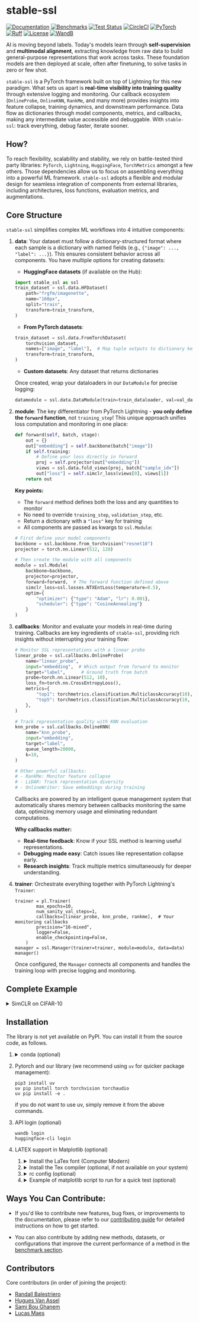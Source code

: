 # stable-ssl

[![Documentation](https://img.shields.io/badge/Documentation-blue.svg)](https://rbalestr-lab.github.io/stable-ssl.github.io/dev/)
[![Benchmarks](https://img.shields.io/badge/Benchmarks-blue.svg)](https://github.com/rbalestr-lab/stable-ssl/tree/main/benchmarks)
[![Test Status](https://github.com/rbalestr-lab/stable-ssl/actions/workflows/testing.yml/badge.svg)](https://github.com/rbalestr-lab/stable-ssl/actions/workflows/testing.yml)
[![CircleCI](https://dl.circleci.com/status-badge/img/gh/rbalestr-lab/stable-ssl/tree/main.svg?style=svg)](https://dl.circleci.com/status-badge/redirect/gh/rbalestr-lab/stable-ssl/tree/main)
[![PyTorch](https://img.shields.io/badge/PyTorch-ee4c2c?logo=pytorch&logoColor=white)](https://pytorch.org/get-started/locally/)
[![Ruff](https://img.shields.io/endpoint?url=https://raw.githubusercontent.com/astral-sh/ruff/main/assets/badge/v2.json)](https://github.com/astral-sh/ruff)
[![License](https://img.shields.io/badge/License-MIT-yellow.svg)](https://opensource.org/licenses/MIT)
[![WandB](https://raw.githubusercontent.com/wandb/assets/main/wandb-github-badge-gradient.svg)](https://wandb.ai/site)


AI is moving beyond labels. Today's models learn through **self-supervision** and **multimodal alignment**, extracting knowledge from raw data to build general-purpose representations that work across tasks. These foundation models are then deployed at scale, often after finetuning, to solve tasks in zero or few shot.

`stable-ssl` is a PyTorch framework built on top of Lightning for this new paradigm. What sets us apart is **real-time visibility into training quality** through extensive logging and monitoring. Our callback ecosystem (`OnlineProbe`, `OnlineKNN`, `RankMe`, and many more) provides insights into feature collapse, training dynamics, and downstream performance. Data flow as dictionaries through model components, metrics, and callbacks, making any intermediate value accessible and debuggable. With `stable-ssl`: track everything, debug faster, iterate sooner.


## How?

To reach flexibility, scalability and stability, we rely on battle-tested third party libraries: `PyTorch`, `Lightning`, `HuggingFace`, `TorchMetrics` amongst a few others. Those dependencies allow us to focus on assembling everything into a powerful ML framework. ``stable-ssl`` adopts a flexible and modular design for seamless integration of components from external libraries, including architectures, loss functions, evaluation metrics, and augmentations.

## Core Structure

`stable-ssl` simplifies complex ML workflows into 4 intuitive components:

1. **data**: Your dataset must follow a dictionary-structured format where each sample is a dictionary with named fields (e.g., `{"image": ..., "label": ...}`). This ensures consistent behavior across all components. You have multiple options for creating datasets:

    - **HuggingFace datasets** (if available on the Hub):
    ```python
    import stable_ssl as ssl
    train_dataset = ssl.data.HFDataset(
        path="frgfm/imagenette",
        name="160px",
        split="train",
        transform=train_transform,
    )
    ```

    - **From PyTorch datasets**:
    ```python
    train_dataset = ssl.data.FromTorchDataset(
        torchvision_dataset,
        names=["image", "label"],  # Map tuple outputs to dictionary keys
        transform=train_transform,
    )
    ```

    - **Custom datasets**: Any dataset that returns dictionaries

    Once created, wrap your dataloaders in our `DataModule` for precise logging:
    ```python
    datamodule = ssl.data.DataModule(train=train_dataloader, val=val_dataloader)
    ```
2. **module**: The key differentiator from PyTorch Lightning - **you only define the `forward` function**, not `training_step`! This unique approach unifies loss computation and monitoring in one place:

    ```python
    def forward(self, batch, stage):
        out = {}
        out["embedding"] = self.backbone(batch["image"])
        if self.training:
            # Define your loss directly in forward
            proj = self.projector(out["embedding"])
            views = ssl.data.fold_views(proj, batch["sample_idx"])
            out["loss"] = self.simclr_loss(views[0], views[1])
        return out
    ```

    **Key points:**
    - The `forward` method defines both the loss and any quantities to monitor
    - No need to override `training_step`, `validation_step`, etc.
    - Return a dictionary with a `"loss"` key for training
    - All components are passed as kwargs to `ssl.Module`:

    ```python
    # First define your model components
    backbone = ssl.backbone.from_torchvision("resnet18")
    projector = torch.nn.Linear(512, 128)

    # Then create the module with all components
    module = ssl.Module(
        backbone=backbone,
        projector=projector,
        forward=forward,  # The forward function defined above
        simclr_loss=ssl.losses.NTXEntLoss(temperature=0.5),
        optim={
            "optimizer": {"type": "Adam", "lr": 0.001},
            "scheduler": {"type": "CosineAnnealing"}
        }
    )
    ```

3. **callbacks**: Monitor and evaluate your models in real-time during training. Callbacks are key ingredients of `stable-ssl`, providing rich insights without interrupting your training flow:

    ```python
    # Monitor SSL representations with a linear probe
    linear_probe = ssl.callbacks.OnlineProbe(
        name="linear_probe",
        input="embedding",  # Which output from forward to monitor
        target="label",      # Ground truth from batch
        probe=torch.nn.Linear(512, 10),
        loss_fn=torch.nn.CrossEntropyLoss(),
        metrics={
            "top1": torchmetrics.classification.MulticlassAccuracy(10),
            "top5": torchmetrics.classification.MulticlassAccuracy(10, top_k=5),
        },
    )

    # Track representation quality with KNN evaluation
    knn_probe = ssl.callbacks.OnlineKNN(
        name="knn_probe",
        input="embedding",
        target="label",
        queue_length=20000,
        k=10,
    )

    # Other powerful callbacks:
    # - RankMe: Monitor feature collapse
    # - LiDAR: Track representation diversity
    # - OnlineWriter: Save embeddings during training
    ```

    Callbacks are powered by an intelligent queue management system that automatically shares memory between callbacks monitoring the same data, optimizing memory usage and eliminating redundant computations.

    **Why callbacks matter:**
    - **Real-time feedback**: Know if your SSL method is learning useful representations.
    - **Debugging made easy**: Catch issues like representation collapse early.
    - **Research insights**: Track multiple metrics simultaneously for deeper understanding.

4. **trainer**: Orchestrate everything together with PyTorch Lightning's `Trainer`:
    ```
    trainer = pl.Trainer(
            max_epochs=10,
            num_sanity_val_steps=1,
            callbacks=[linear_probe, knn_probe, rankme],  # Your monitoring callbacks
            precision="16-mixed",
            logger=False,
            enable_checkpointing=False,
        )
    manager = ssl.Manager(trainer=trainer, module=module, data=data)
    manager()
    ```
    Once configured, the `Manager` connects all components and handles the training loop with precise logging and monitoring.

## Complete Example

<details>
<summary>SimCLR on CIFAR-10</summary>

This example demonstrates the key features of `stable-ssl`: dictionary-structured data, unified forward function, and rich monitoring through callbacks.

```python
import lightning as pl
import torch
import torchmetrics
import torchvision
from torch import nn
from lightning.pytorch.loggers import WandbLogger

import stable_ssl as ssl
from stable_ssl.data import transforms

# Define augmentations for SimCLR (creates 2 views of each image)
simclr_transform = transforms.MultiViewTransform(
    [
        transforms.Compose(
            transforms.RGB(),
            transforms.RandomResizedCrop((32, 32), scale=(0.2, 1.0)),
            transforms.RandomHorizontalFlip(p=0.5),
            transforms.ColorJitter(brightness=0.4, contrast=0.4, saturation=0.2, hue=0.1, p=0.8),
            transforms.RandomGrayscale(p=0.2),
            transforms.ToImage(**ssl.data.static.CIFAR10),
        ),
        # Second view with slightly different augmentations
        transforms.Compose(
            transforms.RGB(),
            transforms.RandomResizedCrop((32, 32), scale=(0.08, 1.0)),
            transforms.RandomHorizontalFlip(p=0.5),
            transforms.ColorJitter(brightness=0.4, contrast=0.4, saturation=0.2, hue=0.1, p=0.8),
            transforms.RandomGrayscale(p=0.2),
            transforms.RandomSolarize(threshold=0.5, p=0.2),
            transforms.ToImage(**ssl.data.static.CIFAR10),
        ),
    ]
)

# Load CIFAR-10 and wrap in dictionary format
cifar_train = torchvision.datasets.CIFAR10(root="./data", train=True, download=True)
cifar_val = torchvision.datasets.CIFAR10(root="./data", train=False, download=True)

train_dataset = ssl.data.FromTorchDataset(
    cifar_train,
    names=["image", "label"],  # Convert tuple to dictionary
    transform=simclr_transform,
)

val_dataset = ssl.data.FromTorchDataset(
    cifar_val,
    names=["image", "label"],
    transform=transforms.Compose(
        transforms.RGB(),
        transforms.Resize((32, 32)),
        transforms.ToImage(**ssl.data.static.CIFAR10),
    ),
)

# Create dataloaders with view sampling for contrastive learning
train_dataloader = torch.utils.data.DataLoader(
    dataset=train_dataset,
    sampler=ssl.data.sampler.RepeatedRandomSampler(train_dataset, n_views=2),
    batch_size=256,
    num_workers=8,
    drop_last=True,
)

val_dataloader = torch.utils.data.DataLoader(
    dataset=val_dataset,
    batch_size=256,
    num_workers=10,
)

data = ssl.data.DataModule(train=train_dataloader, val=val_dataloader)

# Define the forward function (replaces training_step in PyTorch Lightning)
def forward(self, batch, stage):
    out = {}
    out["embedding"] = self.backbone(batch["image"])
    if self.training:
        # Project embeddings and compute contrastive loss
        proj = self.projector(out["embedding"])
        views = ssl.data.fold_views(proj, batch["sample_idx"])
        out["loss"] = self.simclr_loss(views[0], views[1])
    return out

# Build model components
backbone = ssl.backbone.from_torchvision("resnet18", low_resolution=True)
backbone.fc = torch.nn.Identity()  # Remove classification head

projector = nn.Sequential(
    nn.Linear(512, 2048),
    nn.BatchNorm1d(2048),
    nn.ReLU(inplace=True),
    nn.Linear(2048, 2048),
    nn.BatchNorm1d(2048),
    nn.ReLU(inplace=True),
    nn.Linear(2048, 256),
)

# Create the module with all components
module = ssl.Module(
    backbone=backbone,
    projector=projector,
    forward=forward,
    simclr_loss=ssl.losses.NTXEntLoss(temperature=0.5),
    optim={
        "optimizer": {"type": "LARS", "lr": 5, "weight_decay": 1e-6},
        "scheduler": {"type": "LinearWarmupCosineAnnealing"},
        "interval": "epoch",
    },
)

# Add callbacks for monitoring performance during training
linear_probe = ssl.callbacks.OnlineProbe(
    name="linear_probe",
    input="embedding",
    target="label",
    probe=torch.nn.Linear(512, 10),
    loss_fn=torch.nn.CrossEntropyLoss(),
    metrics={
        "top1": torchmetrics.classification.MulticlassAccuracy(10),
        "top5": torchmetrics.classification.MulticlassAccuracy(10, top_k=5),
    },
)

knn_probe = ssl.callbacks.OnlineKNN(
    name="knn_probe",
    input="embedding",
    target="label",
    queue_length=20000,
    metrics={"accuracy": torchmetrics.classification.MulticlassAccuracy(10)},
    input_dim=512,
    k=10,
)

# Configure training
trainer = pl.Trainer(
    max_epochs=1000,
    callbacks=[knn_probe, linear_probe],  # Monitor SSL quality in real-time
    precision="16-mixed",
    logger=WandbLogger(project="cifar10-simclr"),
)

# Launch training
manager = ssl.Manager(trainer=trainer, module=module, data=data)
manager()
```
</details>


## Installation

The library is not yet available on PyPI. You can install it from the source code, as follows.

1. <details><summary>conda (optional)</summary>

    First use your favorite environment manager and install your favorite pytorch version, we provide an example with conda
    ```
    wget https://repo.anaconda.com/miniconda/Miniconda3-latest-Linux-x86_64.sh
    bash Miniconda3-latest-Linux-x86_64.sh
    ```
    follow installation instructions... once completed, create your environment
    ```
    conda create -n my_env python=3.11
    ```
    with your environment name (here `my_env`) and your favorite Python version (here, `3.11`). Once completed, make sure to activate your environment (`conda activate my_env`) before proceeding to the next steps!
  </details>

2. Pytorch and our library (we recommend using `uv` for quicker package management):
    ```
    pip3 install uv
    uv pip install torch torchvision torchaudio
    uv pip install -e .
    ```
    if you do not want to use uv, simply remove it from the above commands.

3. API login (optional)
    ```
    wandb login
    huggingface-cli login
    ```
4. LATEX support in Matplotlib (optional)

    1.  <details>
        <summary>Install the LaTex font (Computer Modern)</summary>

        - we provide the ttf files [in the repo](assets/cm-unicode-0.7.0%202/) to make things simple
        - create your local folder (if not present) and copy the ttf files there
          - `mkdir -p ~/.local/share/fonts `
          - `cp assets/cm-unicode-0.7.0\ 2/*ttf ~/.local/share/fonts/`
        - refresh the font cache with `fc-cache -f -v`
        - validate that the fonts are listed in your system with `fc-list | grep cmu`
        - refresh matplotlib cache
          ```
          import shutil
          import matplotlib

          shutil.rmtree(matplotlib.get_cachedir())
          ```
        </details>


    2. <details>
        <summary>Install the Tex compiler (optional, if not available on your system)</summary>

        - install texlive locally following https://tug.org/texlive/quickinstall.html#running where you can use `-texdir your_path` to install to a local path (so you don't need sudo privileges)
        - follow the instructions at the end of the installation to edit the PATH variables, you can edit that variable for a conda environment with `conda env config vars set PATH=$PATH`
        - make sure inside the conde environment that you point to the right binaries e.g. `whereis latex` and `whereis mktexfmt`
        - If at some point there is an error that the file `latex.fmt` is not found. You can generate it with
          - `pdftex -ini   -jobname=latex -progname=latex -translate-file=cp227.tcx *latex.ini`
          - or (unsure) `fmtutil-sys --all`
        </details>

    3. <details>
        <summary>rc config (optional)</summary>

        ```
        font.family: serif
        font.serif: cmr10
        font.sans-serif: cmss10
        font.monospace: cmtt10

        text.usetex: True
        text.latex.preamble: \usepackage{amssymb} \usepackage{amsmath} \usepackage{bm}

        xtick.labelsize: 14
        ytick.labelsize: 14
        legend.fontsize: 14
        axes.labelsize: 16
        axes.titlesize: 16
        axes.formatter.use_mathtext: True
        ```
        which can be written to a file, e.g., `~/.config/matplotlib/matplotlibrc` or set via `rc` in your script directly. See here for more details.
        </details>

    4. <details>
        <summary>Example of matplotlib script to run for a quick test (optional)</summary>

        ```
        from matplotlib import rc
        rc('font',**{'family':'sans-serif','sans-serif':['Helvetica']})
        rc('text', usetex=True)
        import numpy as np
        import matplotlib.pyplot as plt


        t = np.arange(0.0, 1.0 + 0.01, 0.01)
        s = np.cos(4 * np.pi * t) + 2

        plt.rc('text', usetex=True)
        plt.rc('font', family='serif')
        plt.plot(t, s)

        plt.xlabel(r'\textbf{time} (s)')
        plt.ylabel(r'\textit{voltage} (mV)',fontsize=16)
        plt.title(r"\TeX\ is Number "
                  r"$\displaystyle\sum_{n=1}^\infty\frac{-e^{i\pi}}{2^n}$!",
                  fontsize=16, color='gray')
        # Make room for the ridiculously large title.
        plt.subplots_adjust(top=0.8)

        plt.savefig('tex_demo')
        plt.show()
        ```
      </details>

## Ways You Can Contribute:

- If you'd like to contribute new features, bug fixes, or improvements to the documentation, please refer to our [contributing guide](https://rbalestr-lab.github.io/stable-ssl.github.io/dev/contributing.html) for detailed instructions on how to get started.

- You can also contribute by adding new methods, datasets, or configurations that improve the current performance of a method in the [benchmark section](https://github.com/rbalestr-lab/stable-ssl/tree/main/benchmarks).

## Contributors

Core contributors (in order of joining the project):
- [Randall Balestriero](https://github.com/RandallBalestriero)
- [Hugues Van Assel](https://github.com/huguesva)
- [Sami Bou Ghanem](https://github.com/sami-bg)
- [Lucas Maes](https://github.com/lucas-maes)
